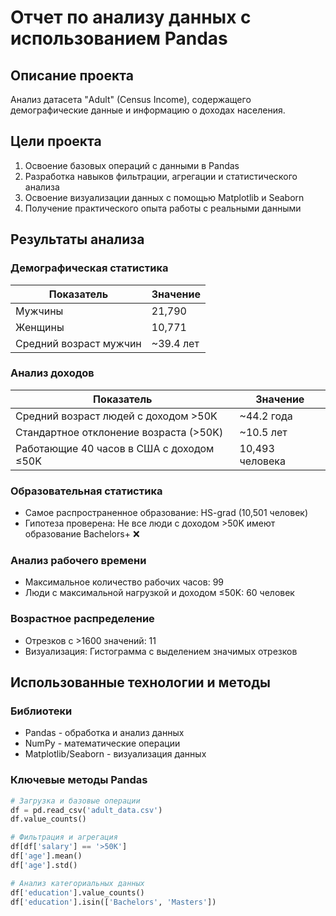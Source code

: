 # Отчет по анализу данных с использованием Pandas

## Описание проекта
Анализ датасета "Adult" (Census Income), содержащего демографические данные и информацию о доходах населения.

## Цели проекта
1. Освоение базовых операций с данными в Pandas
2. Разработка навыков фильтрации, агрегации и статистического анализа
3. Освоение визуализации данных с помощью Matplotlib и Seaborn
4. Получение практического опыта работы с реальными данными

## Результаты анализа

###  Демографическая статистика
| Показатель | Значение |
|------------|----------|
| Мужчины | 21,790 |
| Женщины | 10,771 |
| Средний возраст мужчин | ~39.4 лет |

###  Анализ доходов
| Показатель | Значение |
|------------|----------|
| Средний возраст людей с доходом >50K | ~44.2 года |
| Стандартное отклонение возраста (>50K) | ~10.5 лет |
| Работающие 40 часов в США с доходом ≤50K | 10,493 человека |

###  Образовательная статистика
- Самое распространенное образование: HS-grad (10,501 человек)
- Гипотеза проверена: Не все люди с доходом >50K имеют образование Bachelors+ ❌

###  Анализ рабочего времени
- Максимальное количество рабочих часов: 99
- Люди с максимальной нагрузкой и доходом ≤50K: 60 человек

###  Возрастное распределение
- Отрезков с >1600 значений: 11
- Визуализация: Гистограмма с выделением значимых отрезков

## Использованные технологии и методы

###  Библиотеки
- Pandas - обработка и анализ данных
- NumPy - математические операции
- Matplotlib/Seaborn - визуализация данных

###  Ключевые методы Pandas
```python
# Загрузка и базовые операции
df = pd.read_csv('adult_data.csv')
df.value_counts()

# Фильтрация и агрегация
df[df['salary'] == '>50K']
df['age'].mean()
df['age'].std()

# Анализ категориальных данных
df['education'].value_counts()
df['education'].isin(['Bachelors', 'Masters'])
